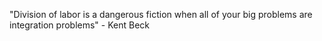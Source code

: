 "Division of labor is a dangerous fiction when all of your big problems are integration problems" - Kent Beck
